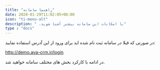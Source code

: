 ```yaml
---
title: "راهنما سامانه"
date: 2020-01-29T11:02:05+06:00
icon: "ti-menu-alt"
description: " .با امکانات این سامانه بیشتر آشنا شوید"
type : "docs"
---
```



در صورتی که قبلا در سامانه ثبت نام شده اید برای ورود از این آدرس استفاده نمایید:


http://demo.ava-crm.ir/login





در ادامه با کارکرد بخش های مختلف سامانه خواهید شد. 
  





